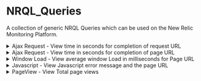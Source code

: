 # NRQL_Queries

A collection of generic NRQL Queries which can be used on the New Relic Monitoring Platform.

<details>
  <summary> Ajax Request - View time in seconds for completion of request URL </summary>

    SELECT average(timeToSettle) FROM AjaxRequest FACET requestUrl SINCE 180 MINUTES AGO TIMESERIES
  </details>

<details>
  <summary> Ajax Request - View time in seconds for completion of page URL </summary>

    SELECT average(timeToSettle) FROM AjaxRequest FACET requestUrl SINCE 180 MINUTES AGO TIMESERIES
  </details>

<details>
  <summary>Window Load - View average window Load in milliseconds for Page URL</summary>

      SELECT average(windowLoad) FROM PageViewTiming FACET pageUrl SINCE 180 MINUTES AGO TIMESERIES

</details>

<details>
  <summary>Javascript - View Javascript error message and the page URL</summary>

    SELECT count(*) FROM JavaScriptError FACET pageUrl, errorMessage SINCE 480 MINUTES AGO TIMESERIES

  </details>

<details>
  <summary>PageView - View Total page views</summary>

    SELECT count(*) FROM PageView FACET pageUrl SINCE 480 MINUTES AGO TIMESERIES

  </details>
